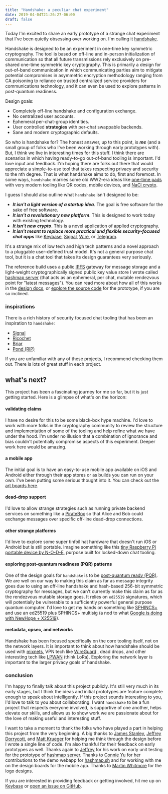 ```yaml
---
title: "Handshake: a peculiar chat experiment"
date: 2019-04-04T21:26:27-06:00
draft: false
---
```


Today I'm excited to share an early prototype of a strange chat experiment that I've been quietly <del>obsessing over</del> working on. I'm calling it [handshake](https://github.com/nomasters/handshake).

Handshake is designed to be an experiment in one-time key symmetric cryptography. The tool is based on off-line and in-person initialization of communication so that all future transmissions rely exclusively on pre-shared one-time symmetric key cryptography. This is primarily a design for out-of-band communication in which communicating parties aim to mitigate potential compromises in asymmetric encryption methodology ranging from CA poisoning to reliance on trusted centralized service providers for communications technology, and it can even be used to explore patterns in post-quantum readiness.

Design goals:

- Completely off-line handshake and configuration exchange.
- No centralized user accounts.
- Ephemeral per-chat-group identities.
- User controlled **strategies** with per-chat swappable backends.
- Sane and modern cryptographic defaults.

So who is handshake for? The honest answer, up to this point, is ***me*** (and a small group of folks who I've been working through early prototypes with). But, I think we live in interesting times for this stuff. I think there are scenarios in which having ready-to-go out-of-band tooling is important. I'd love input and feedback. I'm hoping there are folks out there that would appreciate a simple-to-use tool that takes respecting privacy and security to the nth degree. That is what handshake aims to do, first and foremost. In some ways, `handshake` marries some old WW2-era ideas like [one-time pads](https://en.wikipedia.org/wiki/One-time_pad) with very modern tooling like QR codes, mobile devices, and [NaCl crypto](https://nacl.cr.yp.to/).

I guess I should also outline what `handshake` isn't designed to be:

- ***It isn't a light version of a startup idea***. The goal is free software for the sake of free software. 
- ***It isn't a revolutionary new platform***. This is designed to work today with existing technology.
- ***It isn't new crypto***. This is a novel application of applied cryptography.
- ***It isn't meant to replace more practical and flexible security-focused chat apps*** like [Keybase](https://keybase.io/), [Signal](https://www.signal.org/), [Wire](https://app.wire.com/), or [Telegram](https://telegram.org/).

It's a strange mix of low tech and high tech patterns and a novel approach to a pluggable user-defined trust model. It's not a general purpose chat tool, but it is a chat tool that takes its design guarantees very seriously.

The reference build uses a public [IPFS](https://ipfs.io/) gateway for message storage and a light-weight cryptographically signed public key value store I wrote called [hashmap server](https://hashmap.sh/) (that acts as an ephemeral, per chat, mutable rendezvous point for "latest messages"). You can read more about how all of this works in the [design docs](https://github.com/nomasters/handshake/blob/master/design-docs/handshake-core.md), or [explore the source code](https://github.com/nomasters/handshake) for the prototype, if you are so inclined.

### inspirations

There is a rich history of security focused chat tooling that has been an inspiration to `handshake`:

  - [Signal](https://en.wikipedia.org/wiki/Signal_(software))
  - [Ricochet](https://ricochet.im/)
  - [Briar](https://briarproject.org/)
  - [Pond (RIP)](https://www.imperialviolet.org/2013/11/10/pond.html)

If you are unfamiliar with any of these projects, I recommend checking them out. There is lots of great stuff in each project.

## what's next?

This project has been a fascinating journey for me so far, but it is just getting started. Here is a glimpse of what's on the horizon: 

#### validating claims

I have no desire for this to be some black-box hype machine. I'd love to work with more folks in the cryptography community to review the structure and implementation of some of the tooling and help refine what we have under the hood. I'm under no illusion that a combination of ignorance and bias couldn't potentially compromise aspects of this experiment. Deeper work here would be amazing.

#### a mobile app

The initial goal is to have an easy-to-use mobile app available on iOS and Android either through their app stores or as builds you can run on your own. I've been putting some serious thought into it. You can check out the [art boards here](https://github.com/nomasters/handshake/blob/master/design-docs/handshake-mobile-art-board.png).

#### dead-drop support

I'd love to allow strange strategies such as running private backend services on something like a [PirateBox](https://piratebox.cc/) so that Alice and Bob could exchange messages over specific off-line dead-drop connections.

#### other strange platforms

I'd love to explore some super tinfoil hat hardware that doesn't run iOS or Android but is still portable. Imagine something like this [tiny Raspberry Pi portable device by N-O-D-E](https://n-o-d-e.net/terminal_3.html), purpose built for locked-down chat tooling.

#### exploring post-quantum readiness (PQR) patterns

One of the design goals for `handshake` is to be [post-quantum ready (PQR)](https://en.wikipedia.org/wiki/Post-quantum_cryptography). We are well on our way to making this claim as far as message integrity goes due to using an off-line handshake and hash-based 256-bit symmetric cryptography for messages, but we can't currently make this claim as far as the rendezvous mutable storage goes. It relies on `ed25519` signatures, which will potentially be vulnerable to a sufficiently powerful general purpose quantum computer. I'd love to get my hands on something like [SPHINCS+](https://sphincs.org/) and use an ed25519 plus SPHINCS+ multisig (a nod to what [Google is doing with NewHope + X25519](https://www.imperialviolet.org/2018/04/11/pqconftls.html)).

#### metadata, opsec, and networks

Handshake has been focused specifically on the core tooling itself, not on the network layers. It is important to think about how handshake should be used with [mixnets](https://en.wikipedia.org/wiki/Mix_network), VPN tech like [WireGuard](https://www.wireguard.com/) , dead drops, and other interesting tech like [LPWAN](https://en.wikipedia.org/wiki/LPWAN) (think LoRa). Exploring the network layer is important to the larger privacy goals of handshake.

### conclusion

I'm happy to finally talk about this project publicly. It's still very much in its early stages, but I think the ideas and initial prototypes are feature complete enough to speak about intelligently. If this project sounds interesting to you, I'd love to talk to you about collaborating. I want `handshake` to be a fun project that respects everyone involved, is supportive of one another, helps elevate our skills, and allows us to show work we are passionate about for the love of making useful and interesting stuff.

I want to take a moment to thank the folks who have played a part in helping this project from the very beginning. A big thanks to [James Stanley](https://incoherency.co.uk), [Jeffrey Dorrycott](http://blog.verygoodsoftwarenotvirus.ru), and [Matt Krueger](https://github.com/rstms) for helping me think through the design before I wrote a single line of code. I'm also thankful for their feedback on early prototypes as well. Thanks again to [Jeffrey](blog.verygoodsoftwarenotvirus.ru) for his work on early unit testing for the prototype of [hashmap server](https://github.com/nomasters/hashmap). Thanks to [Connie Yu](https://keybase.io/nonlogos1) for her contributions to the demo webapp for [hashmap.sh](https://hashmap.sh) and for working with me on the design boards for the mobile app. Thanks to [Martin Whitmore](http://www.martinwhitmore.com/contact-martin/) for the logo designs.

If you are interested in providing feedback or getting involved, hit me up on [Keybase](https://keybase.io/rjrbt/) or [open an issue on GitHub](https://github.com/nomasters/handshake/issues). 
